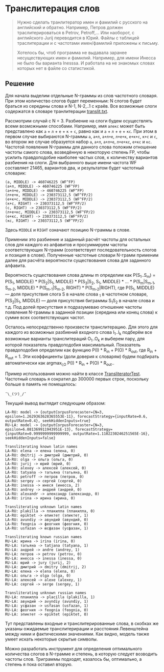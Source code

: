 # Транслитерация слов

> Нужно сделать транлитератор имен и фамилий с русского на английский и обратно. Например, Петров должен траслитерироваться в Petrov, Petroff,... Или наоборот, с английского Jurij переводится в Юрий. Файлы с таблицей траслитерации и с частотами имен/фамилий приложены к письму.
> 
> Хотелось бы, чтоб программа не выдавала заранее несуществующих имен и фамилий. Например, для имени Инесса не было бы варианта Inesssa. И работала на не знакомых словах которых нет в файле со статистикой.

## Решение

Для начала выделим отдельные N-граммы из слов частотного словаря. При этом количество слогов будет переменным: N слогов будет браться из середины слова и N-1, N-2,..1 с краёв. Все возможные слоги содержатся в словаре транлитерации [translit.txt](src/test/resources/translit.txt).

Рассмотрим случай с N = 3. Разбиение на слоги будем осуществлять всеми возможными способами. Например, имя `алекс` может быть представлено как `а` + `л` + `е` + `к` + `с`, равно как и `а` + `л` + `е` + `кс`. При этом в первом случае выбираются N-граммы `а`, `а+л`, `а+л+е`, `л+е+к`, `е+к+с`, `к+с` и `с`, во втором же случае образуется набор `а`, `а+л`, `а+л+е`, `л+е+кс`, `е+кс` и `кс`. Частотой появления N-граммы для данного слова положим отношение частоты самого слова, возведённую в некоторую степень FP, чтобы усилить правдоподобие наиболее частых слов, к количеству вариантов разбиения на слоги. Для выбранного выше имени частота WF составляет 21465, вариантов два, и результатом будет частотный словарик:

```
(а, MIDDLE) -> 460746225 (WF^FP)
(а+л, MIDDLE) -> 460746225 (WF^FP)
(а+л+е, MIDDLE) -> 460746225 (WF^FP)
(л+е+к, MIDDLE) -> 230373112,5 (WF^FP/2)
(е+к+с, MIDDLE) -> 230373112,5 (WF^FP/2)
(к+с, RIGHT) -> 230373112,5 (WF^FP/2)
(с, RIGHT) -> 230373112,5 (WF^FP/2)
(л+е+кс, MIDDLE) -> 230373112,5 (WF^FP/2)
(е+кс, RIGHT) -> 230373112,5 (WF^FP/2)
(кс, RIGHT) -> 230373112,5 (WF^FP/2)
```

Здесь `MIDDLE` и `RIGHT` означают позицию N-граммы в слове.

Применим это разбиение и заданный расчёт частоты для остальных слов для каждого из алфавитов и просуммируем частоты соответствующих N-грамм (соответствует последовательность слогов и позиция в слове). Полученные частотные словари N-грамм применим далее для расчёта вероятности существования слова для заданного алфавита.

Вероятность существования слова длины m определим как P(S<sub>1</sub>..S<sub>m</sub>) = P(S<sub>1</sub>, MIDDLE) * P(S<sub>2</sub>|S<sub>1</sub>, MIDDLE) * P(S<sub>3</sub>|S<sub>2</sub>, S<sub>1</sub>, MIDDLE) * ... * P(S<sub>m</sub>|S<sub>m-1</sub>, S<sub>m-2</sub>, MIDDLE) * P(S<sub>m-1</sub>|S<sub>m-2</sub>, RIGHT) * P(S<sub>m-2</sub>|RIGHT), где P(S<sub>1</sub>, MIDDLE) — доля присутствия слога S в начале слова <sub>1</sub> в частотном словаре, P(S<sub>2</sub>|S<sub>1</sub>, MIDDLE) — доля присутствия биграммы S<sub>1</sub>S<sub>2</sub> в начале слова и т.д. Под долей присутствия я подразумеваю отношение частоты появления N-граммы в заданной позиции (середина или конец слова) к сумме всех соответствующих частот.

Осталось непосредственно произвести транслитерацию. Для этого для каждого из возможных разбиений входного слова I<sub>1</sub>..I<sub>k</sub> подберём все возможные варианты транслитераций O<sub>1</sub>..O<sub>k</sub> и выберем пару, для которой показатель правдоподобия максимальный. Показатель правдоподобия определим как функцию P(I) * R<sub>in</sub> + P(O) * R<sub>out</sub>, где R<sub>in</sub> + R<sub>out</sub> = 1. Эти коэффициенты (доли доверия к словарям) будем подбирать автоматически как argmax<sub>I,O</sub> P(I) * R<sub>in</sub> + P(O) * R<sub>out</sub>..

Пример использования можно найти в классе [TransliteratorTest](src/test/java/antivoland/amahir/translit/ngram/TransliteratorTest.java). Частотный словарь я сократил до 300000 первых строк, поскольку больше в память не помещалось:
 
```
¯\_(ツ)_/¯
```

Текущий вывод выглядит следующим образом:

```
LA-RU: model -> {outputCorpusForecaster={N=3, epsilon=1.2629363628365553E-11}, forecastStrategy={inputRate=0.6, outputRate=0.4}, seekHiddenInputs=true}
RU-LA: model -> {outputCorpusForecaster={N=3, epsilon=6.081369911943951E-13}, forecastStrategy={inputRate=0.9999999999999999, outputRate=1.1102230246251565E-16}, seekHiddenInputs=false}

Transliterating known latin names
LA-RU: elena -> елена (елена, 0)
LA-RU: dmitrij -> дмитрий (дмитрий, 0)
LA-RU: olga -> ольга (ольга, 0)
LA-RU: jurij -> юрий (юрий, 0)
LA-RU: alexey -> алексей (алексей, 0)
LA-RU: tatyana -> татьяна (татьяна, 0)
LA-RU: petroff -> петров (петров, 0)
LA-RU: sergey -> сергей (сергей, 0)
LA-RU: inessa -> инеся (инесса, 2)
LA-RU: andrey -> андрей (андрей, 0)
LA-RU: alexandr -> александр (александр, 0)
LA-RU: irina -> ирина (ирина, 0)

Transliterating unknown latin names
LA-RU: plakilla -> плакилла (плакилла, 0)
LA-RU: epiktet -> епиктет (эпиктет, 1)
LA-RU: avundiy -> авундий (авундий, 0)
LA-RU: feognia -> феогния (феогния, 0)
LA-RU: usfazan -> юсфазан (усфазан, 1)

Transliterating known russian names
RU-LA: ирина -> irina (irina, 0)
RU-LA: татьяна -> tatjana (tatyana, 1)
RU-LA: андрей -> andre (andrey, 1)
RU-LA: петров -> petrov (petrov, 0)
RU-LA: инесса -> inessa (inessa, 0)
RU-LA: юрий -> jury (jurij, 2)
RU-LA: дмитрий -> dmitry (dmitrij, 2)
RU-LA: елена -> elena (elena, 0)
RU-LA: ольга -> olga (olga, 0)
RU-LA: алексей -> alexe (alexey, 1)
RU-LA: сергей -> serge (sergey, 1)

Transliterating unknown russian names
RU-LA: плакилла -> placilla (plakilla, 1)
RU-LA: авундий -> avyndiy (avundiy, 1)
RU-LA: усфазан -> usfasan (usfazan, 1)
RU-LA: феогния -> feognia (feognia, 0)
RU-LA: эпиктет -> epiktet (epiktet, 0)
```

Тут представлены входные и транслитерированные слова, в скобках же указаны ожидаемые транслитерирации и расстояния Левенштейна между ними и фактическими значениями. Как видно, модель также умеет искать некоторые скрытые символы.

Можно разработать инструмент для определения оптимального количества слогов в N-грамме и степень, в которую следует возводить частоты слов. Триграммы подходят, казалось бы, оптимально, а степень я пока оставил вторую.

